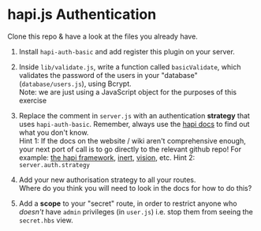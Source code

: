 # hapi.js Authentication

Clone this repo & have a look at the files you already have.


1. Install `hapi-auth-basic` and add register this plugin on your server.

2. Inside `lib/validate.js`, write a function called `basicValidate`, which validates the password of the users in your "database" (`database/users.js`), using Bcrypt.  
Note: we are just using a JavaScript object for the purposes of this exercise

3. Replace the comment in `server.js` with an authentication **strategy** that uses `hapi-auth-basic`. Remember, always use the [hapi docs](https://hapijs.com/api) to find out what you don't know.  
Hint 1: If the docs on the website / wiki aren't comprehensive enough, your next port of call is to go directly to the relevant github repo! For example: [the hapi framework](https://github.com/hapijs/hapi), [inert](https://github.com/hapijs/inert), [vision](https://github.com/hapijs/vision), etc.
Hint 2: `server.auth.strategy`

4. Add your new authorisation strategy to all your routes.  
Where do you think you will need to look in the docs for how to do this?

5. Add a **scope** to your "secret" route, in order to restrict anyone who _doesn't_ have `admin` privileges (in `user.js`) i.e. stop them from seeing the `secret.hbs` view.
